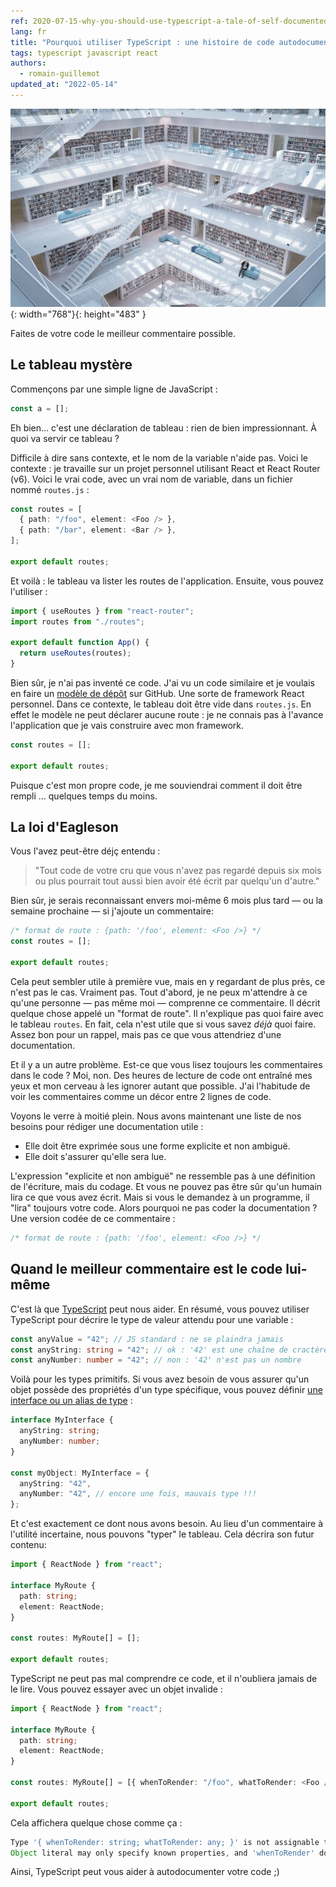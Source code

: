 ```yaml
---
ref: 2020-07-15-why-you-should-use-typescript-a-tale-of-self-documented-code
lang: fr
title: "Pourquoi utiliser TypeScript : une histoire de code autodocumenté"
tags: typescript javascript react
authors:
  - romain-guillemot
updated_at: "2022-05-14"
---
```


![de l'importance de l'autodocumentation](/assets/2020-07-15-why-you-should-use-typescript-a-tale-of-self-documented-code-cover-min.jpeg){: width="768"}{: height="483" }

Faites de votre code le meilleur commentaire possible.<!--more-->

## Le tableau mystère

Commençons par une simple ligne de JavaScript :

```ts
const a = [];
```

Eh bien... c'est une déclaration de tableau : rien de bien impressionnant. À quoi va servir ce tableau ?

Difficile à dire sans contexte, et le nom de la variable n'aide pas. Voici le contexte : je travaille sur un projet personnel utilisant React et React Router (v6). Voici le vrai code, avec un vrai nom de variable, dans un fichier nommé `routes.js` :

```ts
const routes = [
  { path: "/foo", element: <Foo /> },
  { path: "/bar", element: <Bar /> },
];

export default routes;
```

Et voilà : le tableau va lister les routes de l'application. Ensuite, vous pouvez l'utiliser :

```jsx
import { useRoutes } from "react-router";
import routes from "./routes";

export default function App() {
  return useRoutes(routes);
}
```

Bien sûr, je n'ai pas inventé ce code. J'ai vu un code similaire et je voulais en faire un [modèle de dépôt](https://docs.github.com/en/github/creating-cloning-and-archiving-repositories/creating-a-template-repository) sur GitHub. Une sorte de framework React personnel. Dans ce contexte, le tableau doit être vide dans `routes.js`. En effet le modèle ne peut déclarer aucune route : je ne connais pas à l'avance l'application que je vais construire avec mon framework.

```ts
const routes = [];

export default routes;
```

Puisque c'est mon propre code, je me souviendrai comment il doit être rempli ... quelques temps du moins.

## La loi d'Eagleson

Vous l'avez peut-être déjç entendu :

> "Tout code de votre cru que vous n'avez pas regardé depuis six mois ou plus pourrait tout aussi bien avoir été écrit par quelqu'un d'autre."

Bien sûr, je serais reconnaissant envers moi-même 6 mois plus tard &mdash; ou la semaine prochaine &mdash; si j'ajoute un commentaire:

```ts
/* format de route : {path: '/foo', element: <Foo />} */
const routes = [];

export default routes;
```

Cela peut sembler utile à première vue, mais en y regardant de plus près, ce n'est pas le cas. Vraiment pas. Tout d'abord, je ne peux m'attendre à ce qu'une personne &mdash; pas même moi &mdash; comprenne ce commentaire. Il décrit quelque chose appelé un "format de route". Il n'explique pas quoi faire avec le tableau `routes`. En fait, cela n'est utile que si vous savez _déjà_ quoi faire. Assez bon pour un rappel, mais pas ce que vous attendriez d'une documentation.

Et il y a un autre problème. Est-ce que vous lisez toujours les commentaires dans le code ? Moi, non. Des heures de lecture de code ont entraîné mes yeux et mon cerveau à les ignorer autant que possible. J'ai l'habitude de voir les commentaires comme un décor entre 2 lignes de code.

Voyons le verre à moitié plein. Nous avons maintenant une liste de nos besoins pour rédiger une documentation utile :

- Elle doit être exprimée sous une forme explicite et non ambiguë.
- Elle doit s'assurer qu'elle sera lue.

L'expression "explicite et non ambiguë" ne ressemble pas à une définition de l'écriture, mais du codage. Et vous ne pouvez pas être sûr qu'un humain lira ce que vous avez écrit. Mais si vous le demandez à un programme, il "lira" toujours votre code. Alors pourquoi ne pas coder la documentation ? Une version codée de ce commentaire :

```ts
/* format de route : {path: '/foo', element: <Foo />} */
```

## Quand le meilleur commentaire est le code lui-même

C'est là que [TypeScript](https://www.typescriptlang.org/) peut nous aider. En résumé, vous pouvez utiliser TypeScript pour décrire le type de valeur attendu pour une variable :

```ts
const anyValue = "42"; // JS standard : ne se plaindra jamais
const anyString: string = "42"; // ok : '42' est une chaîne de cractères
const anyNumber: number = "42"; // non : '42' n'est pas un nombre
```

Voilà pour les types primitifs. Si vous avez besoin de vous assurer qu'un objet possède des propriétés d'un type spécifique, vous pouvez définir [une interface ou un alias de type](https://www.typescriptlang.org/docs/handbook/2/objects.html) :

```ts
interface MyInterface {
  anyString: string;
  anyNumber: number;
}

const myObject: MyInterface = {
  anyString: "42",
  anyNumber: "42", // encore une fois, mauvais type !!!
};
```

Et c'est exactement ce dont nous avons besoin. Au lieu d'un commentaire à l'utilité incertaine, nous pouvons "typer" le tableau. Cela décrira son futur contenu:

```ts
import { ReactNode } from "react";

interface MyRoute {
  path: string;
  element: ReactNode;
}

const routes: MyRoute[] = [];

export default routes;
```

TypeScript ne peut pas mal comprendre ce code, et il n'oubliera jamais de le lire. Vous pouvez essayer avec un objet invalide :

```ts
import { ReactNode } from "react";

interface MyRoute {
  path: string;
  element: ReactNode;
}

const routes: MyRoute[] = [{ whenToRender: "/foo", whatToRender: <Foo /> }];

export default routes;
```

Cela affichera quelque chose comme ça :

```ts
Type '{ whenToRender: string; whatToRender: any; }' is not assignable to type 'MyRoute'
Object literal may only specify known properties, and 'whenToRender' does not exist in type 'MyRoute'
```

Ainsi, TypeScript peut vous aider à autodocumenter votre code ;)
